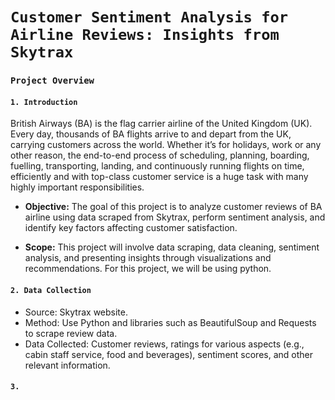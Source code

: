 # `Customer Sentiment Analysis for Airline Reviews: Insights from Skytrax`
### `Project Overview`

#### `1. Introduction`

British Airways (BA) is the flag carrier airline of the United Kingdom (UK). Every day, thousands of BA flights arrive to and depart from the UK, carrying customers across the world. Whether it’s for holidays, work or any other reason, the end-to-end process of scheduling, planning, boarding, fuelling, transporting, landing, and continuously running flights on time, efficiently and with top-class customer service is a huge task with many highly important responsibilities.

- **Objective:** The goal of this project is to analyze customer reviews of BA airline using data scraped from Skytrax, perform sentiment analysis, and identify key factors affecting customer satisfaction.

- **Scope:** This project will involve data scraping, data cleaning, sentiment analysis, and presenting insights through visualizations and recommendations. For this project, we will be using python.

#### `2. Data Collection`
- Source: Skytrax website.
- Method: Use Python and libraries such as BeautifulSoup and Requests to scrape review data.
- Data Collected: Customer reviews, ratings for various aspects (e.g., cabin staff service, food and beverages), sentiment scores, and other relevant information.

#### `3. `
